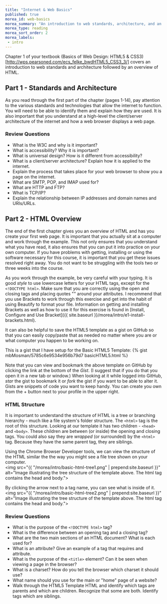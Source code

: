 ```yaml
---
title: "Internet & Web Basics"
published: true
morea_id: web-basics
morea_summary: "An introduction to web standards, architecture, and an overview of HTML."
morea_type: reading
morea_sort_order: 2
morea_labels:
 - intro
---
```


Chapter 1 of your textbook (Basics of Web Design: HTML5 & CSS3)[http://wps.pearsoned.com/ecs_felke_bwdHTML5_CSS3_3/] covers an introduction to web standards and architecture followed by an overview of HTML.

## Part 1 - Standards and Architecture
As you read through the first part of the chapter (pages 1-14), pay attention to the various standards and technologies that allow the internet to function.  You will need to be able to identify them and explain how they are used.  It is also important that you understand at a high-level the client/server architecture of the internet and how a web browser displays a web page.

### Review Questions

 - What is the W3C and why is it important?
 - What is accessibility?  Why it is important?  
 - What is universal design?  How is it different from accessibility?
 - What is a client/server architecture?  Explain how it is applied to the internet.
 - Explain the process that takes place for your web browser to show you a page on the internet.
 - What are SMTP, POP, and IMAP used for?
 - What are HTTP and FTP?
 - What is TCP/IP?
 - Explain the relationship between IP addresses and domain names and URIs/URLs.


## Part 2 - HTML Overview
The end of the first chapter gives you an overview of HTML and has you create your first web page.  It is important that you actually sit at a computer and work through the example.  This not only ensures that you understand what you have read, it also ensures that you can put it into practice on your own computer.  If you have problems with getting, installing or using the software necessary for this course, it is important that you get these issues resolved right away.  You do not want to be struggling with the tools two or three weeks into the course.

As you work through the example, be very careful with your typing.  It is good *style* to use lowercase letters for your HTML tags, except for the `<!DOCTYPE html>`.  Make sure that you are correctly using the open and closing tags and placing quotes "" around your attributes.  I recommend that you use Brackets to work through this exercise and get into the habit of using Beautify to format your file.  Information on getting and installing Brackets as well as how to use it for this exercise is found in [Install, Configure and Use Bracket]({{ site.baseurl }}/morea/intro/e1-install-brackets.html).

It can also be helpful to save the HTML5 template as a gist on GitHub so that you can easily copy/paste that as needed no matter where you are or what computer you happen to be working on.

This is a gist that I have setup for the Basic HTML5 Template:
{% gist mbMosman/5785c6e9534e956b79d7 basicHTML5.html %}

<div class="well">
Note that you can view and bookmark the above template on GitHub by clicking the link at the bottom of the <em>Gist</em>.  (I suggest that if you do that you open it in a new tab or window.)  When looking at it while logged into GitHub, <em>star</em> the gist to bookmark it or <em>fork</em> the gist if you want to be able to alter it.  Gists are snippets of code you want to keep handy.  You can create you own from the + button next to your profile in the upper right.
</div>

### HTML Structure
It is important to understand the structure of HTML is a tree or branching hierarchy - much like a file system's folder structure.  The `<html>` tag is the root of this structure.  Looking at our template it has two children - `<head>` and `<body>`.  These children are between (or inside) the opening and closing tags. You could also say they are *wrapped* (or surrounded) by the `<html>` tag.  Because they have the same parent tag, they are siblings.

Using the Chrome Browser Developer tools, we can view the structure of the HTML similar the the way you might see a file tree shown on your computer.  
<img src="{{ "/morea/intro/basic-html-tree1.png" | prepend:site.baseurl }}"
    alt="Image illustrating the tree structure of the template above. The html tag contains the head and body.">

By clicking the arrow next to a tag name, you can see what is inside of it.  
<img src="{{ "/morea/intro/basic-html-tree2.png" | prepend:site.baseurl }}"
    alt="Image illustrating the tree structure of the template above. The html tag contains the head and body.">


### Review Questions

- What is the purpose of the `<!DOCTYPE html>` tag?
- What is the difference between an opening tag and a closing tag?
- What are the two main sections of an HTML document?  What is each used for?
- What is an attribute?  Give an example of a tag that requires and attribute.
- What is the purpose of the `<title>` element? Can it be seen when viewing a page in the browser?
- What is a charset?  How do you tell the browser which charset it should use?
- What name should you use for the main or "home" page of a website?
- Walk through the HTML5 Template HTML and identify which tags are parents and which are children.  Recognize that some are both.  Identify tags which are siblings.
